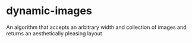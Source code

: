 # dynamic-images
An algorithm that accepts an arbitrary width and collection of images and returns an aesthetically pleasing layout
